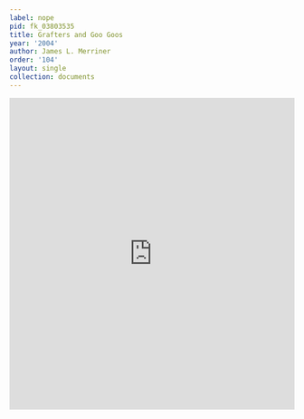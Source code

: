 ```yaml
---
label: nope
pid: fk_03803535
title: Grafters and Goo Goos
year: '2004'
author: James L. Merriner
order: '104'
layout: single
collection: documents
---
```

<iframe src="https://northwestern.app.box.com/embed/s/eyn46yqhpbsbfuhx88cpnetisrjc6yky?sortColumn=date&view=list" width="100%" height="550" frameborder="0" allowfullscreen webkitallowfullscreen msallowfullscreen></iframe>
